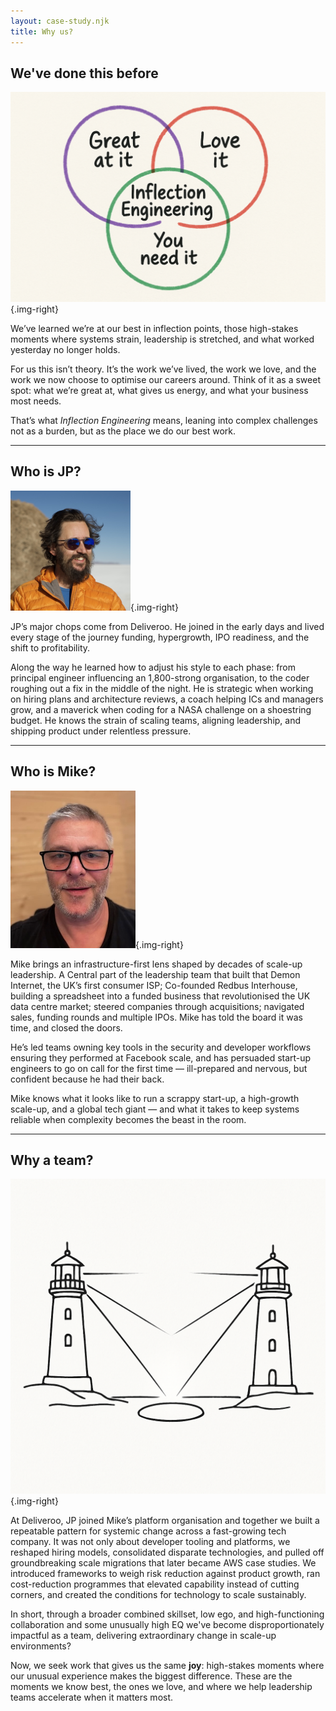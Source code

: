 ```yaml
---
layout: case-study.njk
title: Why us?
---
```



## We've done this before

![A venn diagram showing three segments — Great at it, Love it, You need it — with the intersection being: Inflection Engineering.](/assets/bad-venn.png){.img-right}

We’ve learned we’re at our best in inflection points, those high-stakes moments where systems strain, leadership is stretched, and what worked yesterday no longer holds.

For us this isn’t theory. It’s the work we’ve lived, the work we love, and the work we now choose to optimise our careers around. Think of it as a sweet spot: what we’re great at, what gives us energy, and what your business most needs.

That’s what _Inflection Engineering_ means,  leaning into complex challenges not as a burden, but as the place we do our best work.

---

## Who is JP?

![JP](/assets/JP.png){.img-right}

JP’s major chops come from Deliveroo. He joined in the early days and lived every stage of the journey funding, hypergrowth, IPO readiness, and the shift to profitability.

Along the way he learned how to adjust his style to each phase: from principal engineer influencing an 1,800-strong organisation, to the coder roughing out a fix in the middle of the night. He is strategic when working on hiring plans and architecture reviews, a coach helping ICs and managers grow, and a maverick when coding for a NASA challenge on a shoestring budget. He knows the strain of scaling teams, aligning leadership, and shipping product under relentless pressure.

---

## Who is Mike?

![Mike](/assets/mike.png){.img-right}

Mike brings an infrastructure-first lens shaped by decades of scale-up leadership. A Central part of the leadership team that built that Demon Internet, the UK’s first consumer ISP; Co-founded Redbus Interhouse, building a spreadsheet into a funded business that revolutionised the UK data centre market; steered companies through acquisitions; navigated sales, funding rounds and multiple IPOs.  Mike has told the board it was time, and closed the doors. 

He’s led teams owning key tools in the security and developer workflows ensuring they performed at Facebook scale, and has persuaded start-up engineers to go on call for the first time — ill-prepared and nervous, but confident because he had their back. 

Mike knows what it looks like to run a scrappy start-up, a high-growth scale-up, and a global tech giant — and what it takes to keep systems reliable when complexity becomes the beast in the room.

---

## Why a team?

![Two lighthouses lighting one spot from two directions](/assets/twin.png){.img-right}

At Deliveroo, JP joined Mike’s platform organisation and together we built a repeatable pattern for systemic change across a fast-growing tech company. It was not only about developer tooling and platforms, we reshaped hiring models, consolidated disparate technologies, and pulled off groundbreaking scale migrations that later became AWS case studies. We introduced frameworks to weigh risk reduction against product growth, ran cost-reduction programmes that elevated capability instead of cutting corners, and created the conditions for technology to scale sustainably.

In short,  through  a broader combined skillset, low ego, and high-functioning collaboration and some unusually high EQ we've become disproportionately impactful as a team, delivering extraordinary change in scale-up environments? 

Now, we seek work that gives us the same **joy**: high-stakes moments where our unusual experience makes the biggest difference. These are the moments we know best, the ones we love, and where we help leadership teams accelerate when it matters most.
